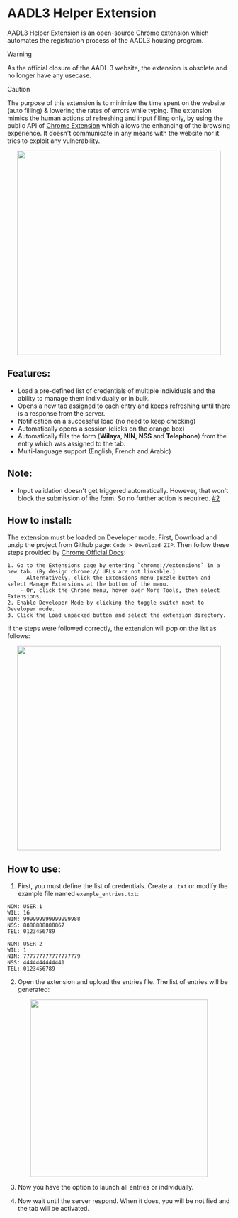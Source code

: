# AADL3 Helper Extension
AADL3 Helper Extension is an open-source Chrome extension which automates the registration process of the AADL3 housing program. 

> [!WARNING]
> As the official closure of the AADL 3 website, the extension is obsolete and no longer have any usecase.

> [!CAUTION]
> The purpose of this extension is to minimize the time spent on the website (auto filling) & lowering the rates of errors while typing. The extension mimics the human actions of refreshing and input filling only, by using the public API of [Chrome Extension](https://developer.chrome.com/docs/extensions) which allows the enhancing of the browsing experience. It doesn't communicate in any means with the website nor it tries to exploit any vulnerability. 

<p align="center">
  <img height="460" src="res/extension_preview.PNG">
</p>

## Features:

- Load a pre-defined list of credentials of multiple individuals and the ability to manage them individually or in bulk.
- Opens a new tab assigned to each entry and keeps refreshing until there is a response from the server.
- Notification on a successful load (no need to keep checking)
- Automatically opens a session (clicks on the orange box)
-  Automatically fills the form (**Wilaya**, **NIN**, **NSS** and **Telephone**) from the entry which was assigned to the tab.
- Multi-language support (English, French and Arabic)

## Note:

-  Input validation doesn't get triggered automatically. However, that won't block the submission of the form. So no further action is required. [#2](https://github.com/zraymene/aadl3_helper_extension/issues/2)

## How to install:
The extension must be loaded on Developer mode. First, Download and unzip the project from Github page: `Code > Download ZIP`. Then follow  these steps provided by [Chrome Official Docs](https://developer.chrome.com/docs/extensions/get-started/tutorial/hello-world):

```
1. Go to the Extensions page by entering `chrome://extensions` in a new tab. (By design chrome:// URLs are not linkable.)
	- Alternatively, click the Extensions menu puzzle button and select Manage Extensions at the bottom of the menu.
	- Or, click the Chrome menu, hover over More Tools, then select Extensions.
2. Enable Developer Mode by clicking the toggle switch next to Developer mode.
3. Click the Load unpacked button and select the extension directory. 
```
If the steps were followed correctly, the extension will pop on the list as follows:

<p align="center">
  <img width="460" src="res/extension_dev.PNG">
</p>

## How to use:
1. First, you must define the list of credentials. Create a `.txt` or modify the example file named `exemple_entries.txt`:
```
NOM: USER 1
WIL: 16
NIN: 999999999999999988
NSS: 8888888888867
TEL: 0123456789

NOM: USER 2
WIL: 1
NIN: 777777777777777779
NSS: 4444444444441
TEL: 0123456789
```
2. Open the extension and upload the entries file. The list of entries will be generated:
<p align="center">
  <img height="400" src="res/extension_loaded_entries.PNG">
</p>

3. Now you have the option to launch all entries or individually.

4. Now wait until the server respond. When it does, you will be notified and the tab will be activated.

